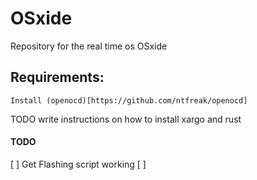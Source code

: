 # OSxide
Repository for the real time os OSxide


## Requirements:
    Install (openocd)[https://github.com/ntfreak/openocd]

TODO write instructions on how to install xargo and rust

#### TODO
[ ] Get Flashing script working 
[ ]